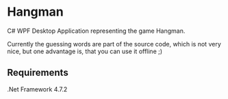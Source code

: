 # Hangman

C# WPF Desktop Application representing the game Hangman.

Currently the guessing words are part of the source code, which is not very nice, but one advantage is, that you can use it offline ;)

## Requirements

.Net Framework 4.7.2
